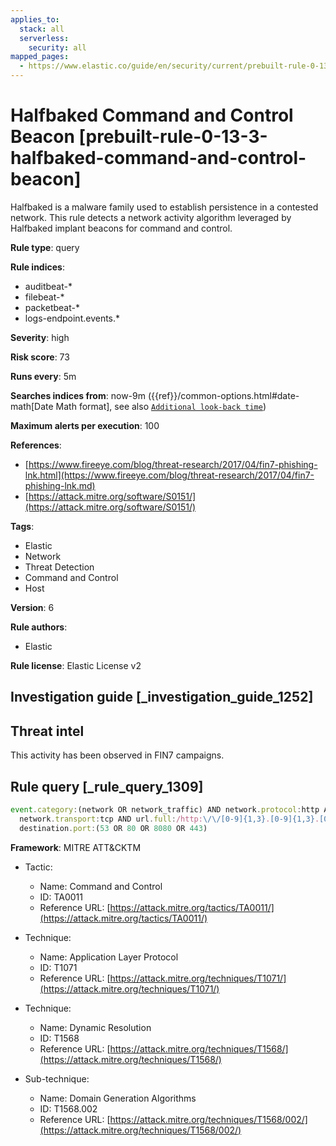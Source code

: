 ```yaml
---
applies_to:
  stack: all
  serverless:
    security: all
mapped_pages:
  - https://www.elastic.co/guide/en/security/current/prebuilt-rule-0-13-3-halfbaked-command-and-control-beacon.html
---
```


# Halfbaked Command and Control Beacon [prebuilt-rule-0-13-3-halfbaked-command-and-control-beacon]

Halfbaked is a malware family used to establish persistence in a contested network. This rule detects a network activity algorithm leveraged by Halfbaked implant beacons for command and control.

**Rule type**: query

**Rule indices**:

* auditbeat-*
* filebeat-*
* packetbeat-*
* logs-endpoint.events.*

**Severity**: high

**Risk score**: 73

**Runs every**: 5m

**Searches indices from**: now-9m ({{ref}}/common-options.html#date-math[Date Math format], see also [`Additional look-back time`](docs-content://solutions/security/detect-and-alert/create-detection-rule.md#rule-schedule))

**Maximum alerts per execution**: 100

**References**:

* [https://www.fireeye.com/blog/threat-research/2017/04/fin7-phishing-lnk.html](https://www.fireeye.com/blog/threat-research/2017/04/fin7-phishing-lnk.md)
* [https://attack.mitre.org/software/S0151/](https://attack.mitre.org/software/S0151/)

**Tags**:

* Elastic
* Network
* Threat Detection
* Command and Control
* Host

**Version**: 6

**Rule authors**:

* Elastic

**Rule license**: Elastic License v2

## Investigation guide [_investigation_guide_1252]

## Threat intel

This activity has been observed in FIN7 campaigns.

## Rule query [_rule_query_1309]

```js
event.category:(network OR network_traffic) AND network.protocol:http AND
  network.transport:tcp AND url.full:/http:\/\/[0-9]{1,3}.[0-9]{1,3}.[0-9]{1,3}.[0-9]{1,3}\/cd/ AND
  destination.port:(53 OR 80 OR 8080 OR 443)
```

**Framework**: MITRE ATT&CKTM

* Tactic:

    * Name: Command and Control
    * ID: TA0011
    * Reference URL: [https://attack.mitre.org/tactics/TA0011/](https://attack.mitre.org/tactics/TA0011/)

* Technique:

    * Name: Application Layer Protocol
    * ID: T1071
    * Reference URL: [https://attack.mitre.org/techniques/T1071/](https://attack.mitre.org/techniques/T1071/)

* Technique:

    * Name: Dynamic Resolution
    * ID: T1568
    * Reference URL: [https://attack.mitre.org/techniques/T1568/](https://attack.mitre.org/techniques/T1568/)

* Sub-technique:

    * Name: Domain Generation Algorithms
    * ID: T1568.002
    * Reference URL: [https://attack.mitre.org/techniques/T1568/002/](https://attack.mitre.org/techniques/T1568/002/)



